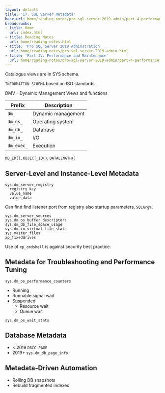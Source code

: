 ```yaml
---
layout: default
title: '17. SQL Server Metadata'
base-url: home/reading-notes/pro-sql-server-2019-admin/part-4-performance-and-maintenance/17-sql-server-metadata.html
breadcrumbs:
- title: Home
  url: index.html
- title: Reading Notes
  url: home/reading-notes.html
- title: 'Pro SQL Server 2019 Adminstration'
  url: home/reading-notes/pro-sql-server-2019-admin.html
- title: 'Part IV. Performance and Maintenance'
  url: home/reading-notes/pro-sql-server-2019-admin/part-4-performance-and-maintenance
---
```


Catalogue views are in SYS schema.

`INFORMATION_SCHEMA` based on ISO standards.

DMV - Dynamic Management Views and functions

| Prefix | Description |
| --- | --- |
| `dm_` | Dynamic management |
| `dm_os_` | Operating system |
| `dm_db_` | Database |
| `dm_io_` | I/O |
| `dm_exec_` | Execution |

`DB_ID()`, `OBJECT_ID()`, `DATALENGTH()`

## Server-Level and Instance-Level Metadata

```text
sys.dm_server_registry
  registry_key
  value_name
  value_data
```

Can find find listener port from registry also startup parameters, `SQLArg%`.

```text
sys.dm_server_sources
sys.dm_os_buffer_descriptors
sys.dm_db_file_space_usage
sys.dm_io_virtual_file_stats
sys.master_files
xp_fixeddrives
```

Use of `xp_cmdshell` is against security best practice.

## Metadata for Troubleshooting and Performance Tuning

`sys.dm_os_performance_counters`

- Running
- Runnable signal wait
- Suspended
  - Resource wait
  - Queue wait

`sys.dm_os_wait_stats`

## Database Metadata

- \< 2019 `DBCC PAGE`
- 2019+ `sys.dm_db_page_info`

## Metadata-Driven Automation

- Rolling DB snapshots
- Rebuild fragmented indexes

